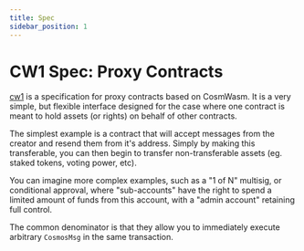 ```yaml
---
title: Spec
sidebar_position: 1
---
```


# CW1 Spec: Proxy Contracts

[cw1](https://github.com/CosmWasm/cw-plus/tree/master/packages/cw1) is a specification for proxy contracts based
on CosmWasm. It is a very simple, but flexible interface designed for the case where one contract is meant to hold
assets (or rights) on behalf of other contracts.

The simplest example is a contract that will accept messages from the creator and resend them from it's address. Simply
by making this transferable, you can then begin to transfer non-transferable assets
(eg. staked tokens, voting power, etc).

You can imagine more complex examples, such as a "1 of N" multisig, or conditional approval, where "sub-accounts" have
the right to spend a limited amount of funds from this account, with a "admin account"
retaining full control.

The common denominator is that they allow you to immediately execute arbitrary `CosmosMsg` in the same transaction.
